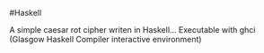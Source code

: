 #Haskell

A simple caesar rot cipher writen in Haskell...
Executable with ghci (Glasgow Haskell Compiler interactive environment)
